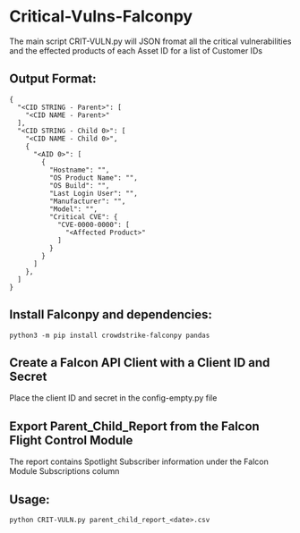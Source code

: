 # Critical-Vulns-Falconpy
The main script CRIT-VULN.py will JSON fromat all the critical vulnerabilities and the effected products of each Asset ID for a list of Customer IDs

## Output Format: 
```
{
  "<CID STRING - Parent>": [
    "<CID NAME - Parent>"
  ],
  "<CID STRING - Child 0>": [
    "<CID NAME - Child 0>",
    {
      "<AID 0>": [
        {
          "Hostname": "",
          "OS Product Name": "",
          "OS Build": "",
          "Last Login User": "",
          "Manufacturer": "",
          "Model": "",
          "Critical CVE": {
            "CVE-0000-0000": [
              "<Affected Product>"
            ]
          }
        }
      ]
    },
  ]
}
```

## Install Falconpy and dependencies:
`python3 -m pip install crowdstrike-falconpy pandas`

## Create a Falcon API Client with a Client ID and Secret
Place the client ID and secret in the config-empty.py file

## Export Parent_Child_Report from the Falcon Flight Control Module
The report contains Spotlight Subscriber information under the Falcon Module Subscriptions column

## Usage: 
`python CRIT-VULN.py parent_child_report_<date>.csv`
